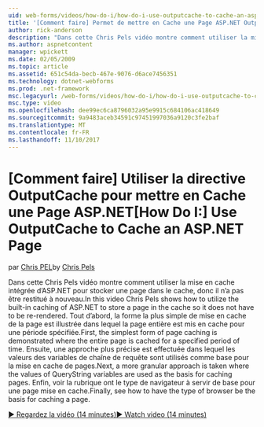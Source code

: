 ```yaml
---
uid: web-forms/videos/how-do-i/how-do-i-use-outputcache-to-cache-an-aspnet-page
title: '[Comment faire] Permet de mettre en Cache une Page ASP.NET OutputCache | Documents Microsoft'
author: rick-anderson
description: "Dans cette Chris Pels vidéo montre comment utiliser la mise en cache intégrée d’ASP.NET pour stocker une page dans le cache, donc il n’a pas être restitué à nouveau. Tout d’abord, le..."
ms.author: aspnetcontent
manager: wpickett
ms.date: 02/05/2009
ms.topic: article
ms.assetid: 651c54da-becb-467e-9076-d6ace7456351
ms.technology: dotnet-webforms
ms.prod: .net-framework
msc.legacyurl: /web-forms/videos/how-do-i/how-do-i-use-outputcache-to-cache-an-aspnet-page
msc.type: video
ms.openlocfilehash: dee99ec6ca8796032a95e9915c684106ac418649
ms.sourcegitcommit: 9a9483aceb34591c97451997036a9120c3fe2baf
ms.translationtype: MT
ms.contentlocale: fr-FR
ms.lasthandoff: 11/10/2017
---
```

<a name="how-do-i-use-outputcache-to-cache-an-aspnet-page"></a><span data-ttu-id="89ae4-104">[Comment faire] Utiliser la directive OutputCache pour mettre en Cache une Page ASP.NET</span><span class="sxs-lookup"><span data-stu-id="89ae4-104">[How Do I:] Use OutputCache to Cache an ASP.NET Page</span></span>
====================
<span data-ttu-id="89ae4-105">par [Chris PEL](https://twitter.com/chrispels)</span><span class="sxs-lookup"><span data-stu-id="89ae4-105">by [Chris Pels](https://twitter.com/chrispels)</span></span>

<span data-ttu-id="89ae4-106">Dans cette Chris Pels vidéo montre comment utiliser la mise en cache intégrée d’ASP.NET pour stocker une page dans le cache, donc il n’a pas être restitué à nouveau.</span><span class="sxs-lookup"><span data-stu-id="89ae4-106">In this video Chris Pels shows how to utilize the built-in caching of ASP.NET to store a page in the cache so it does not have to be re-rendered.</span></span> <span data-ttu-id="89ae4-107">Tout d’abord, la forme la plus simple de mise en cache de la page est illustrée dans lequel la page entière est mis en cache pour une période spécifiée.</span><span class="sxs-lookup"><span data-stu-id="89ae4-107">First, the simplest form of page caching is demonstrated where the entire page is cached for a specified period of time.</span></span> <span data-ttu-id="89ae4-108">Ensuite, une approche plus précise est effectuée dans lequel les valeurs des variables de chaîne de requête sont utilisés comme base pour la mise en cache de pages.</span><span class="sxs-lookup"><span data-stu-id="89ae4-108">Next, a more granular approach is taken where the values of QueryString variables are used as the basis for caching pages.</span></span> <span data-ttu-id="89ae4-109">Enfin, voir la rubrique ont le type de navigateur à servir de base pour une page mise en cache.</span><span class="sxs-lookup"><span data-stu-id="89ae4-109">Finally, see how to have the type of browser be the basis for caching a page.</span></span>

[<span data-ttu-id="89ae4-110">&#9654; Regardez la vidéo (14 minutes)</span><span class="sxs-lookup"><span data-stu-id="89ae4-110">&#9654; Watch video (14 minutes)</span></span>](https://channel9.msdn.com/Blogs/ASP-NET-Site-Videos/how-do-i-use-outputcache-to-cache-an-aspnet-page)
